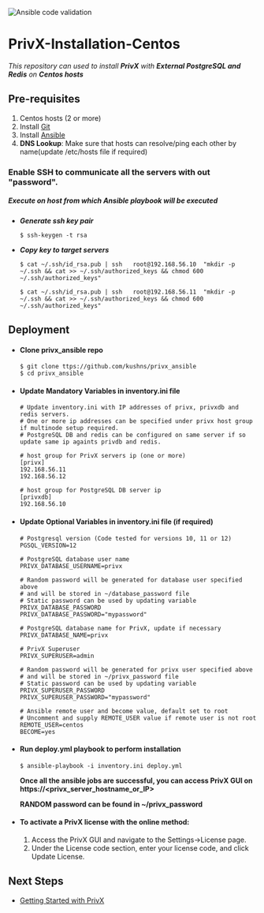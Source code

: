 ![Ansible code validation](https://github.com/kushns/privx_ansible/workflows/Ansible%20code%20validation/badge.svg)

# PrivX-Installation-Centos

*This repository can used to install ***PrivX*** with **External PostgreSQL and Redis** on ***Centos hosts****
 

## Pre-requisites

1.  Centos hosts (2 or more) 
1.  Install [Git](https://git-scm.com/downloads)
1.  Install [Ansible](https://docs.ansible.com/ansible/latest/installation_guide/intro_installation.html#installing-ansible-on-rhel-centos-or-fedora)
1.  **DNS Lookup**: Make sure that hosts can resolve/ping each other by name(update /etc/hosts file if required)
  
### Enable SSH to communicate all the servers with out "password".

##### Execute on host from which Ansible playbook will be executed
  
* ***Generate ssh key pair***

    `$ ssh-keygen -t rsa`

*   ***Copy key to target servers***

    `$ cat ~/.ssh/id_rsa.pub | ssh   root@192.168.56.10  "mkdir -p ~/.ssh && cat >> ~/.ssh/authorized_keys && chmod 600 ~/.ssh/authorized_keys"`
    
    `$ cat ~/.ssh/id_rsa.pub | ssh   root@192.168.56.11  "mkdir -p ~/.ssh && cat >> ~/.ssh/authorized_keys && chmod 600 ~/.ssh/authorized_keys"`


## Deployment

*   #### Clone privx_ansible repo
    ```
    $ git clone ttps://github.com/kushns/privx_ansible
    $ cd privx_ansible
    ```

*    #### Update Mandatory Variables in inventory.ini file
     ```
     # Update inventory.ini with IP addresses of privx, privxdb and redis servers.
     # One or more ip addresses can be specified under privx host group if multinode setup required.  
     # PostgreSQL DB and redis can be configured on same server if so update same ip againts privdb and redis. 
     
     # host group for PrivX servers ip (one or more)
     [privx]
     192.168.56.11
     192.168.56.12

     # host group for PostgreSQL DB server ip
     [privxdb]
     192.168.56.10
     ```

*   #### Update Optional Variables in inventory.ini file (if required)
    ```
    # Postgresql version (Code tested for versions 10, 11 or 12)
    PGSQL_VERSION=12
    
    # PostgreSQL database user name
    PRIVX_DATABASE_USERNAME=privx
    
    # Random password will be generated for database user specified above
    # and will be stored in ~/database_password file
    # Static password can be used by updating variable PRIVX_DATABASE_PASSWORD
    PRIVX_DATABASE_PASSWORD="mypassword"
    
    # PostgreSQL database name for PrivX, update if necessary
    PRIVX_DATABASE_NAME=privx
    
    # PrivX Superuser
    PRIVX_SUPERUSER=admin
    
    # Random password will be generated for privx user specified above
    # and will be stored in ~/privx_password file
    # Static password can be used by updating variable PRIVX_SUPERUSER_PASSWORD
    PRIVX_SUPERUSER_PASSWORD="mypassword"
    
    # Ansible remote user and become value, default set to root
    # Uncomment and supply REMOTE_USER value if remote user is not root
    REMOTE_USER=centos
    BECOME=yes 
    ```
*   #### Run deploy.yml playbook to perform installation
    ```
    $ ansible-playbook -i inventory.ini deploy.yml
    ```

    **Once all the ansible jobs are successful, you can access PrivX GUI on https://<privx_server_hostname_or_IP>**
    
    **RANDOM password can be found in ~/privx_password**

    
*   #### To activate a PrivX license with the online method:
    1. Access the PrivX GUI and navigate to the Settings→License page.
    2. Under the License code section, enter your license code, and click Update License.
    
    
## Next Steps
 * [Getting Started with PrivX](https://privx.docs.ssh.com/docs)
